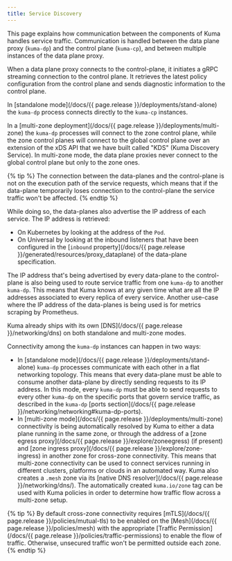 ```yaml
---
title: Service Discovery
---
```


This page explains how communication between the components of Kuma handles service traffic. Communication is handled between the data plane proxy (`kuma-dp`) and the control plane (`kuma-cp`), and between multiple instances of the data plane proxy.

When a data plane proxy connects to the control-plane, it initiates a gRPC streaming connection to the control plane. It retrieves the latest policy configuration from the control plane and sends diagnostic information to the control plane.

In [standalone mode](/docs/{{ page.release }}/deployments/stand-alone) the `kuma-dp` process connects directly to the `kuma-cp` instances.

In a [multi-zone deployment](/docs/{{ page.release }}/deployments/multi-zone) the `kuma-dp` processes will connect to the zone control plane, while the zone control planes will connect to the global control plane over an extension of the xDS API that we have built called "KDS" (Kuma Discovery Service). In multi-zone mode, the data plane proxies never connect to the global control plane but only to the zone ones.

{% tip %}
The connection between the data-planes and the control-plane is not on the execution path of the service requests, which means that if the data-plane temporarily loses connection to the control-plane the service traffic won't be affected.
{% endtip %}

While doing so, the data-planes also advertise the IP address of each service. The IP address is retrieved:

* On Kubernetes by looking at the address of the `Pod`.
* On Universal by looking at the inbound listeners that have been configured in the [`inbound` property](/docs/{{ page.release }}/generated/resources/proxy_dataplane) of the data-plane specification.

The IP address that's being advertised by every data-plane to the control-plane is also being used to route service traffic from one `kuma-dp` to another `kuma-dp`. This means that Kuma knows at any given time what are all the IP addresses associated to every replica of every service. Another use-case where the IP address of the data-planes is being used is for metrics scraping by Prometheus.

Kuma already ships with its own [DNS](/docs/{{ page.release }}/networking/dns) on both standalone and multi-zone modes. 

Connectivity among the `kuma-dp` instances can happen in two ways:

* In [standalone mode](/docs/{{ page.release }}/deployments/stand-alone) `kuma-dp` processes communicate with each other in a flat networking topology. This means that every data-plane must be able to consume another data-plane by directly sending requests to its IP address. In this mode, every `kuma-dp` must be able to send requests to every other `kuma-dp` on the specific ports that govern service traffic, as described in the `kuma-dp` [ports section](/docs/{{ page.release }}/networking/networking#kuma-dp-ports).
* In [multi-zone mode](/docs/{{ page.release }}/deployments/multi-zone) connectivity is being automatically resolved by Kuma to either a data plane running in the same zone, or through the address of a [zone egress proxy](/docs/{{ page.release }}/explore/zoneegress) (if present) and [zone ingress proxy](/docs/{{ page.release }}/explore/zone-ingress) in another zone for cross-zone connectivity. This means that multi-zone connectivity can be used to connect services running in different clusters, platforms or clouds in an automated way. Kuma also creates a `.mesh` zone via its [native DNS resolver](/docs/{{ page.release }}/networking/dns/). The automatically created `kuma.io/zone` tag can be used with Kuma policies in order to determine how traffic flow across a multi-zone setup.

{% tip %}
By default cross-zone connectivity requires [mTLS](/docs/{{ page.release }}/policies/mutual-tls) to be enabled on the [Mesh](/docs/{{ page.release }}/policies/mesh) with the appropriate [Traffic Permission](/docs/{{ page.release }}/policies/traffic-permissions) to enable the flow of traffic. Otherwise, unsecured traffic won't be permitted outside each zone.
{% endtip %}

